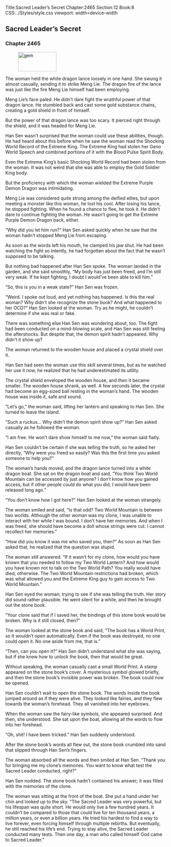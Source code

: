 Title:Sacred Leader’s Secret 
Chapter:2465 
Section:12 
Book:8 
CSS:../Styles/style.css 
viewport: width=device-width
  
## Sacred Leader’s Secret
### Chapter 2465
  
<figure>
	<img src="../Images/gem.gif" alt="gem" id="gem" width="120" height="60" />
</figure>
  

  
The woman held the white dragon lance loosely in one hand. She swung it almost casually, sending it to strike Meng Lie. The dragon fire of the lance was just like the fire Meng Lie himself had been employing.

Meng Lie’s face paled. He didn’t dare fight the wrathful power of that dragon lance. He stumbled back and cast some gold substance chains, creating a gold shield in front of himself.

But the power of that dragon lance was too scary. It pierced right through the shield, and it was headed for Meng Lie.

Han Sen wasn’t surprised that the woman could use these abilities, though. He had heard about this before when he saw the woman read the Shocking World Record of the Extreme King. The Extreme King had stolen her Geno World Speech and combined portions of it with the Blood Pulse Spirit Body.

Even the Extreme King’s basic Shocking World Record had been stolen from the woman. It was not weird that she was able to employ the Gold Soldier King body.

But the proficiency with which the woman wielded the Extreme Purple Demon Dragon was intimidating.

Meng Lie was considered quite strong among the deified elites, but upon meeting a monster like this woman, he lost his cool. After losing his lance, he stopped fighting. When he found a chance to flee, he took it. He didn’t dare to continue fighting the woman. He wasn’t going to get the Extreme Purple Demon Dragon back, either.

“Why did you let him run?” Han Sen asked quickly when he saw that the woman hadn’t stopped Meng Lie from escaping.

As soon as the words left his mouth, he clamped his jaw shut. He had been watching the fight so intently, he had forgotten about the fact that he wasn’t supposed to be talking.

But nothing bad happened after Han Sen spoke. The woman landed in the garden, and she said smoothly, “My body has just been freed, and I’m still very weak. If he kept fighting, I doubt I would’ve been able to kill him.”

“So, this is you in a weak state?” Han Sen was frozen.

“Weird. I spoke out loud, and yet nothing has happened. Is this the real woman? Why didn’t she recognize the stone book? And what happened to her OCD?” Han Sen looked at the woman. Try as he might, he couldn’t determine if she was real or fake.

There was something else Han Sen was wondering about, too. The fight had been conducted on a mind-blowing scale, and Han Sen was still feeling the aftershocks. But despite that, the demon spirit hadn’t appeared. Why didn’t it show up?

The woman returned to the wooden house and placed a crystal shield over it.

Han Sen had seen the woman use this skill several times, but as he watched her use it now, he realized that he had underestimated its utility.

The crystal shield enveloped the wooden house, and then it became smaller. The wooden house shrank, as well. A few seconds later, the crystal had become an egg-sized ball resting in the woman’s hand. The wooden house was inside it, safe and sound.

“Let’s go,” the woman said, lifting her lantern and speaking to Han Sen. She turned to leave the island.

“Such a ruckus… Why didn’t the demon spirit show up?” Han Sen asked casually as he followed the woman.

“I am free. He won’t dare show himself to me now,” the woman said flatly.

Han Sen couldn’t be certain if she was telling the truth, so he asked her directly, “Why were you freed so easily? Was this the first time you asked someone to help you?”

The woman’s hands moved, and the dragon lance turned into a white dragon boat. She sat on the dragon boat and said, “You think Two World Mountain can be accessed by just anyone? I don’t know how you gained access, but if other people could do what you did, I would have been released long ago.”

“You don’t know how I got here?” Han Sen looked at the woman strangely.

The woman smiled and said, “Is that odd? Two World Mountain is between two worlds. Although the other woman was my clone, I was unable to interact with her while I was bound. I don’t have her memories. And when I was freed, she should have become a doll whose strings were cut. I cannot recollect her memories.”

“How did you know it was me who saved you, then?” As soon as Han Sen asked that, he realized that the question was stupid.

The woman still answered. “If it wasn’t for my clone, how would you have known that you needed to follow my Two World Lantern? And how would you have known not to talk on the Two World Path? You really would have died, otherwise. The Two World Mountain restrictions had broken, which was what allowed you and the Extreme King guy to gain access to Two World Mountain.”

Han Sen eyed the woman, trying to see if she was telling the truth. Her story did sound rather plausible. He went silent for a while, and then he brought out the stone book.

“Your clone said that if I saved her, the bindings of this stone book would be broken. Why is it still closed, then?”

The woman looked at the stone book and said, “The book has a World Print, so it wouldn’t open automatically. Even if the book was destroyed, no one could open it. No one aside from me, that is.”

“Then, can you open it?” Han Sen didn’t understand what she was saying, but if she knew how to unlock the book, then that would be great.

Without speaking, the woman casually cast a small World Print. A stamp appeared on the stone book’s cover. A mysterious symbol glowed briefly, and then the stone book’s invisible power was broken. The book could now be opened.

Han Sen couldn’t wait to open the stone book. The words inside the book jumped around as if they were alive. They looked like fairies, and they flew towards the woman’s forehead. They all vanished into her eyebrows.

When the woman saw the fairy-like symbols, she appeared surprised. And then, she understood. She sat upon the boat, allowing all the words to flow into her forehead.

“Oh, shit! I have been tricked.” Han Sen suddenly understood.

After the stone book’s words all flew out, the stone book crumbled into sand that slipped through Han Sen’s fingers.

The woman absorbed all the words and then smiled at Han Sen. “Thank you for bringing me my clone’s memories. You want to know what test the Sacred Leader conducted, right?”

Han Sen nodded. The stone book hadn’t contained his answer; it was filled with the memories of the clone.

The woman was sitting at the front of the boat. She put a hand under her chin and looked up to the sky. “The Sacred Leader was very powerful, but his lifespan was quite short. He would only live a few hundred years. It couldn’t be compared to those that could live for ten thousand years, a million years, or even a billion years. He tried his hardest to find a way to live forever, even forcing himself through multiple rebirths. But eventually, he still reached his life’s end. Trying to stay alive, the Sacred Leader conducted many tests. Then one day, a man who called himself God came to Sacred Leader.”